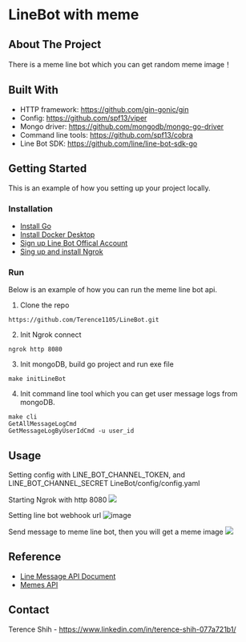 # LineBot with meme

## About The Project
There is a meme line bot which you can get random meme image！

## Built With
+ HTTP framework: https://github.com/gin-gonic/gin
+ Config: https://github.com/spf13/viper
+ Mongo driver: https://github.com/mongodb/mongo-go-driver
+ Command line tools: https://github.com/spf13/cobra
+ Line Bot SDK: https://github.com/line/line-bot-sdk-go

## Getting Started
This is an example of how you setting up your project locally.

### Installation
+ [Install Go](https://go.dev/dl/)
+ [Install Docker Desktop](https://www.docker.com/products/docker-desktop/)
+ [Sign up Line Bot Offical Account](https://tw.linebiz.com/login/) 
+ [Sing up and install Ngrok](https://ngrok.com/)

### Run 
Below is an example of how you can run the meme line bot api.
1. Clone the repo
```
https://github.com/Terence1105/LineBot.git
```
2. Init Ngrok connect
```
ngrok http 8080
```
3. Init mongoDB, build go project and run exe file
```
make initLineBot
```
4. Init command line tool which you can get user message logs from mongoDB.
```
make cli
GetAllMessageLogCmd
GetMessageLogByUserIdCmd -u user_id
```

## Usage
Setting config with LINE_BOT_CHANNEL_TOKEN, and LINE_BOT_CHANNEL_SECRET
LineBot/config/config.yaml

Starting Ngrok with http 8080
![](https://clouding.city/tool/ngrok/http-8080.png)

Setting line bot webhook url 
![image](https://user-images.githubusercontent.com/61178586/204192417-7bb0150b-b487-4d98-83af-e52457bedaf3.png)

Send message to meme line bot, then you will get a meme image
![](https://i.imgur.com/DkWIwDu.png)

## Reference
+ [Line Message API Document](https://developers.line.biz/en/docs/messaging-api/overview/)
+ [Memes API](https://imgflip.com/api)

## Contact
Terence Shih - https://www.linkedin.com/in/terence-shih-077a721b1/